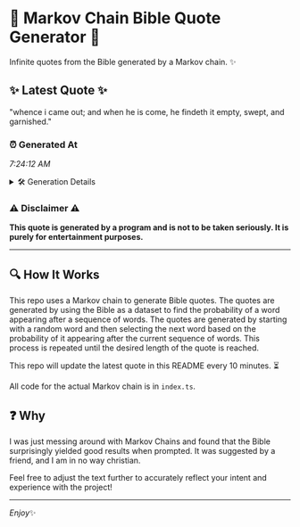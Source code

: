 # 📖 Markov Chain Bible Quote Generator 📖

Infinite quotes from the Bible generated by a Markov chain. ✨

## ✨ Latest Quote ✨
"whence i came out; and when he is come, he findeth it empty, swept, and garnished."

### ⏰ Generated At
*7:24:12 AM*

<details>
    <summary>🛠️ Generation Details</summary>
    <p>
        <strong>🌱 Seed:</strong> whence<br>
        <strong>🔄 Iterations:</strong> 15<br>
        <strong>📜 Context History:</strong><br>[ whence ]: i<br>[ whence, i ]: came<br>[ whence, i, came ]: out;<br>[ whence, i, came, out; ]: and<br>[ whence, i, came, out;, and ]: when<br>[ whence, i, came, out;, and, when ]: he<br>[ i, came, out;, and, when, he ]: is<br>[ came, out;, and, when, he, is ]: come,<br>[ out;, and, when, he, is, come, ]: he<br>[ and, when, he, is, come,, he ]: findeth<br>[ when, he, is, come,, he, findeth ]: it<br>[ he, is, come,, he, findeth, it ]: empty,<br>[ is, come,, he, findeth, it, empty, ]: swept,<br>[ come,, he, findeth, it, empty,, swept, ]: and<br>[ he, findeth, it, empty,, swept,, and ]: garnished.<br>
    </p>
</details>

### ⚠️ Disclaimer ⚠️
**This quote is generated by a program and is not to be taken seriously. It is purely for entertainment purposes.**

---

## 🔍 How It Works

This repo uses a Markov chain to generate Bible quotes. The quotes are generated by using the Bible as a dataset to find the probability of a word appearing after a sequence of words. The quotes are generated by starting with a random word and then selecting the next word based on the probability of it appearing after the current sequence of words. This process is repeated until the desired length of the quote is reached.

This repo will update the latest quote in this README every 10 minutes. ⏳

All code for the actual Markov chain is in `index.ts`.

## ❓ Why

I was just messing around with Markov Chains and found that the Bible surprisingly yielded good results when prompted. 
It was suggested by a friend, and I am in no way christian.

Feel free to adjust the text further to accurately reflect your intent and experience with the project!

---

*Enjoy*✨
